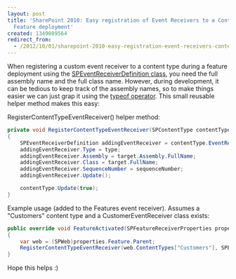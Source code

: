 ```yaml
---
layout: post
title: 'SharePoint 2010: Easy registration of Event Receivers to a Content Type during
  Feature deployment'
created: 1349089564
redirect_from:
  - /2012/10/01/sharepoint-2010-easy-registration-event-receivers-content-type-during-feature-deployment/
---
```

When registering a custom event receiver to a content type during a feature deployment using the [SPEventReceiverDefinition class](http://msdn.microsoft.com/en-us/library/microsoft.sharepoint.speventreceiverdefinition.aspx), you need the full assembly name and the full class name. However, during development, it can be tedious to keep track of the assembly names, so to make things easier we can just grap it using the [typeof operator](http://msdn.microsoft.com/en-us/library/58918ffs(v=vs.110).aspx). This small reusable helper method makes this easy:

<!--break-->

RegisterContentTypeEventReceiver() helper method:

~~~csharp
private void RegisterContentTypeEventReceiver(SPContentType contentType, SPEventReceiverType type, Type target, int sequenceNumber) 
{
    SPEventReceiverDefinition addingEventReceiver = contentType.EventReceivers.Add();
    addingEventReceiver.Type = type;
    addingEventReceiver.Assembly = target.Assembly.FullName;
    addingEventReceiver.Class = target.FullName;
    addingEventReceiver.SequenceNumber = sequenceNumber;
    addingEventReceiver.Update();

    contentType.Update(true);
}
~~~

Example usage (added to the Features event receiver). Assumes a "Customers" content type and a CustomerEventReceiver class exists:

~~~csharp
public override void FeatureActivated(SPFeatureReceiverProperties properties)
{
    var web = (SPWeb)properties.Feature.Parent;    
	RegisterContentTypeEventReceiver(web.ContentTypes["Customers"], SPEventReceiverType.ItemUpdated, typeof(CustomerEventReceiver), 1000);
}
~~~

Hope this helps :)